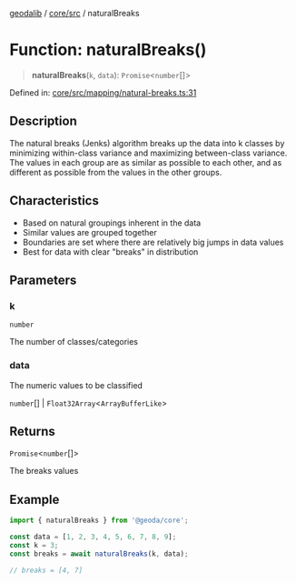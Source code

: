 [geodalib](../../../modules.md) / [core/src](../index.md) / naturalBreaks

# Function: naturalBreaks()

> **naturalBreaks**(`k`, `data`): `Promise`\<`number`[]\>

Defined in: [core/src/mapping/natural-breaks.ts:31](https://github.com/GeoDaCenter/geoda-lib/blob/04471ecd75dbfe13a0a0fbff4b6e7d785ad0f8e7/js/packages/core/src/mapping/natural-breaks.ts#L31)

## Description
The natural breaks (Jenks) algorithm breaks up the data into k classes by minimizing within-class variance
and maximizing between-class variance. The values in each group are as similar as possible to each other,
and as different as possible from the values in the other groups.

## Characteristics
- Based on natural groupings inherent in the data
- Similar values are grouped together
- Boundaries are set where there are relatively big jumps in data values
- Best for data with clear "breaks" in distribution

## Parameters

### k

`number`

The number of classes/categories

### data

The numeric values to be classified

`number`[] | `Float32Array`\<`ArrayBufferLike`\>

## Returns

`Promise`\<`number`[]\>

The breaks values

## Example

```ts
import { naturalBreaks } from '@geoda/core';

const data = [1, 2, 3, 4, 5, 6, 7, 8, 9];
const k = 3;
const breaks = await naturalBreaks(k, data);

// breaks = [4, 7]
```
